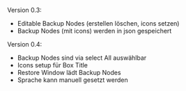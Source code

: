 Version 0.3:
  - Editable Backup Nodes (erstellen löschen, icons setzen)
  - Backup Nodes (mit icons) werden in json gespeichert

Version 0.4:
  - Backup Nodes sind via select All auswählbar
  - Icons setup für Box Title
  - Restore Window lädt Backup Nodes
  - Sprache kann manuell gesetzt werden

